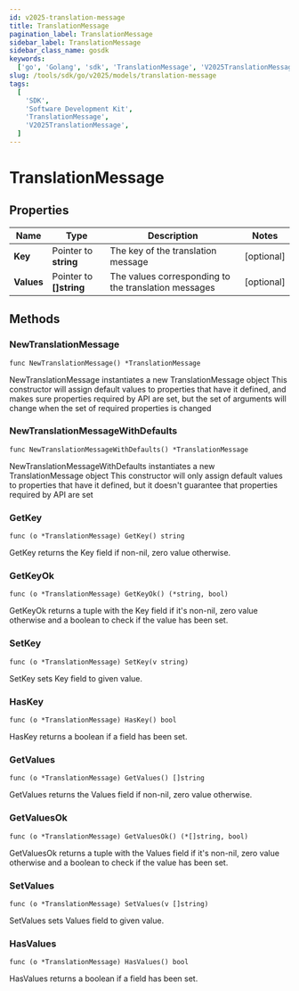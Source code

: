```yaml
---
id: v2025-translation-message
title: TranslationMessage
pagination_label: TranslationMessage
sidebar_label: TranslationMessage
sidebar_class_name: gosdk
keywords:
  ['go', 'Golang', 'sdk', 'TranslationMessage', 'V2025TranslationMessage']
slug: /tools/sdk/go/v2025/models/translation-message
tags:
  [
    'SDK',
    'Software Development Kit',
    'TranslationMessage',
    'V2025TranslationMessage',
  ]
---
```


# TranslationMessage

## Properties

| Name | Type | Description | Notes |
| --- | --- | --- | --- |
| **Key** | Pointer to **string** | The key of the translation message | [optional] |
| **Values** | Pointer to **[]string** | The values corresponding to the translation messages | [optional] |

## Methods

### NewTranslationMessage

`func NewTranslationMessage() *TranslationMessage`

NewTranslationMessage instantiates a new TranslationMessage object This constructor will assign default values to properties that have it defined, and makes sure properties required by API are set, but the set of arguments will change when the set of required properties is changed

### NewTranslationMessageWithDefaults

`func NewTranslationMessageWithDefaults() *TranslationMessage`

NewTranslationMessageWithDefaults instantiates a new TranslationMessage object This constructor will only assign default values to properties that have it defined, but it doesn't guarantee that properties required by API are set

### GetKey

`func (o *TranslationMessage) GetKey() string`

GetKey returns the Key field if non-nil, zero value otherwise.

### GetKeyOk

`func (o *TranslationMessage) GetKeyOk() (*string, bool)`

GetKeyOk returns a tuple with the Key field if it's non-nil, zero value otherwise and a boolean to check if the value has been set.

### SetKey

`func (o *TranslationMessage) SetKey(v string)`

SetKey sets Key field to given value.

### HasKey

`func (o *TranslationMessage) HasKey() bool`

HasKey returns a boolean if a field has been set.

### GetValues

`func (o *TranslationMessage) GetValues() []string`

GetValues returns the Values field if non-nil, zero value otherwise.

### GetValuesOk

`func (o *TranslationMessage) GetValuesOk() (*[]string, bool)`

GetValuesOk returns a tuple with the Values field if it's non-nil, zero value otherwise and a boolean to check if the value has been set.

### SetValues

`func (o *TranslationMessage) SetValues(v []string)`

SetValues sets Values field to given value.

### HasValues

`func (o *TranslationMessage) HasValues() bool`

HasValues returns a boolean if a field has been set.
